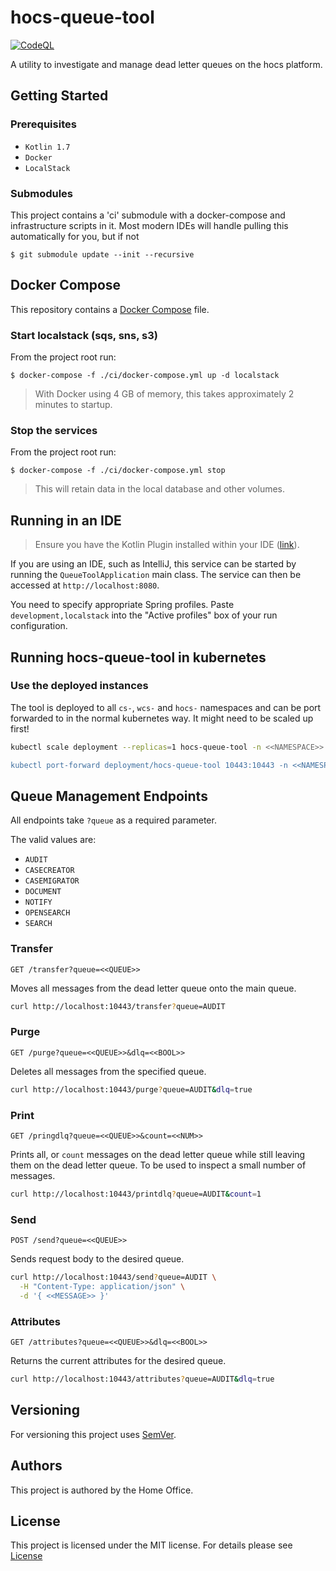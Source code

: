 # hocs-queue-tool

[![CodeQL](https://github.com/UKHomeOffice/hocs-queue-tool/actions/workflows/codeql-analysis.yml/badge.svg)](https://github.com/UKHomeOffice/hocs-queue-tool/actions/workflows/codeql-analysis.yml)


A utility to investigate and manage dead letter queues on the hocs platform.

## Getting Started

### Prerequisites

* ```Kotlin 1.7```
* ```Docker```
* ```LocalStack```

### Submodules

This project contains a 'ci' submodule with a docker-compose and infrastructure scripts in it.
Most modern IDEs will handle pulling this automatically for you, but if not

```console
$ git submodule update --init --recursive
```

## Docker Compose

This repository contains a [Docker Compose](https://docs.docker.com/compose/)
file.

### Start localstack (sqs, sns, s3)
From the project root run:
```console
$ docker-compose -f ./ci/docker-compose.yml up -d localstack
```

> With Docker using 4 GB of memory, this takes approximately 2 minutes to startup.

### Stop the services
From the project root run:
```console
$ docker-compose -f ./ci/docker-compose.yml stop
```
> This will retain data in the local database and other volumes.

## Running in an IDE

> Ensure you have the Kotlin Plugin installed within your IDE ([link](https://plugins.jetbrains.com/plugin/6954-kotlin)).

If you are using an IDE, such as IntelliJ, this service can be started by running the ```QueueToolApplication``` main class.
The service can then be accessed at ```http://localhost:8080```.

You need to specify appropriate Spring profiles.
Paste `development,localstack` into the "Active profiles" box of your run configuration.

## Running hocs-queue-tool in kubernetes

### Use the deployed instances

The tool is deployed to all `cs-`, `wcs-` and `hocs-` namespaces and can be port forwarded to in the normal kubernetes way. It might need to be scaled up first!

```sh
kubectl scale deployment --replicas=1 hocs-queue-tool -n <<NAMESPACE>>

kubectl port-forward deployment/hocs-queue-tool 10443:10443 -n <<NAMESPACE>>
```

## Queue Management Endpoints

All endpoints take `?queue` as a required parameter.

The valid values are:
- `AUDIT`
- `CASECREATOR`
- `CASEMIGRATOR`
- `DOCUMENT`
- `NOTIFY`
- `OPENSEARCH`
- `SEARCH`

### Transfer
`GET /transfer?queue=<<QUEUE>>`

Moves all messages from the dead letter queue onto the main queue.

```sh
curl http://localhost:10443/transfer?queue=AUDIT
```

### Purge

`GET /purge?queue=<<QUEUE>>&dlq=<<BOOL>>`

Deletes all messages from the specified queue.

```sh
curl http://localhost:10443/purge?queue=AUDIT&dlq=true 
```

### Print

`GET /pringdlq?queue=<<QUEUE>>&count=<<NUM>>`

Prints all, or `count` messages on the dead letter queue while still leaving them on the dead letter queue. To be used to inspect a small number of messages.

```sh
curl http://localhost:10443/printdlq?queue=AUDIT&count=1
```

### Send

`POST /send?queue=<<QUEUE>>` 

Sends request body to the desired queue.

```sh
curl http://localhost:10443/send?queue=AUDIT \
  -H "Content-Type: application/json" \
  -d '{ <<MESSAGE>> }'  
```

### Attributes

`GET /attributes?queue=<<QUEUE>>&dlq=<<BOOL>>`

Returns the current attributes for the desired queue.

```sh
curl http://localhost:10443/attributes?queue=AUDIT&dlq=true 
```

## Versioning

For versioning this project uses [SemVer](https://semver.org/).

## Authors

This project is authored by the Home Office.

## License

This project is licensed under the MIT license. For details please see [License](LICENSE) 
